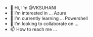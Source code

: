- 👋 Hi, I’m @VKSUHANI
- 👀 I’m interested in ... Azure
- 🌱 I’m currently learning ... Powershell
- 💞️ I’m looking to collaborate on ...
- 📫 How to reach me ...

<!---
VKSUHANI/VKSUHANI is a ✨ special ✨ repository because its `README.md` (this file) appears on your GitHub profile.
You can click the Preview link to take a look at your changes.
--->
